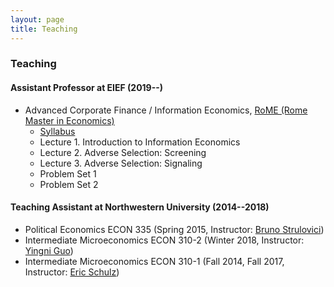 ```yaml
---
layout: page
title: Teaching
---
```

### Teaching
#### Assistant Professor at EIEF (2019--)
* Advanced Corporate Finance / Information Economics, [RoME (Rome Master in Economics)](http://www.romemaster.it/)
    * [Syllabus](assets/2020_Information_Economics_Syllabus.pdf)
    * Lecture 1. Introduction to Information Economics
    * Lecture 2. Adverse Selection: Screening
    * Lecture 3. Adverse Selection: Signaling
    * Problem Set 1
    * Problem Set 2

#### Teaching Assistant at Northwestern University (2014--2018)
* Political Economics ECON 335 (Spring 2015, Instructor: [Bruno Strulovici](http://faculty.wcas.northwestern.edu/~bhs675/))
* Intermediate Microeconomics ECON 310-2 (Winter 2018, Instructor: [Yingni Guo](http://yingniguo.com/))
* Intermediate Microeconomics ECON 310-1 (Fall 2014, Fall 2017, Instructor: [Eric Schulz](https://www.economics.northwestern.edu/people/directory/eric-schulz.html))
